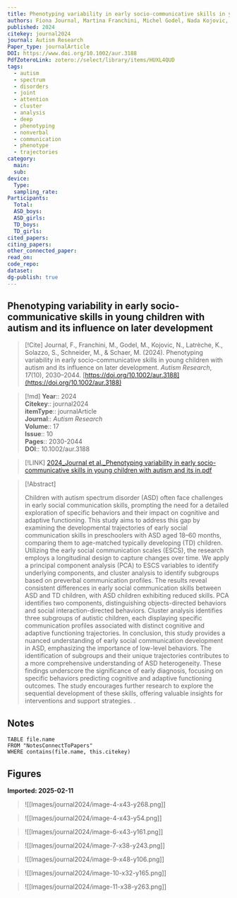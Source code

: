 ```yaml
---
title: Phenotyping variability in early socio-communicative skills in young children with autism and its influence on later development
authors: Fiona Journal, Martina Franchini, Michel Godel, Nada Kojovic, Kenza Latrèche, Stefania Solazzo, Maude Schneider, Marie Schaer
published: 2024
citekey: journal2024
journal: Autism Research
Paper_type: journalArticle
DOI: https://www.doi.org/10.1002/aur.3188
PdfZoteroLink: zotero://select/library/items/HUXL4QUD
tags:
  - autism
  - spectrum
  - disorders
  - joint
  - attention
  - cluster
  - analysis
  - deep
  - phenotyping
  - nonverbal
  - communication
  - phenotype
  - trajectories
category:
  main: 
  sub: 
device:
  Type: 
  sampling_rate: 
Participants:
  Total: 
  ASD_boys: 
  ASD_girls: 
  TD_boys: 
  TD_girls: 
cited_papers: 
citing_papers: 
other_connected_paper: 
read_on: 
code_repo: 
dataset: 
dg-publish: true
---
```


## Phenotyping variability in early socio-communicative skills in young children with autism and its influence on later development

> [!Cite]
> Journal, F., Franchini, M., Godel, M., Kojovic, N., Latrèche, K., Solazzo, S., Schneider, M., & Schaer, M. (2024). Phenotyping variability in early socio-communicative skills in young children with autism and its influence on later development. _Autism Research_, _17_(10), 2030–2044. [https://doi.org/10.1002/aur.3188](https://doi.org/10.1002/aur.3188)


>[!md]
> **Year**:: 2024   
> **Citekey**:: journal2024  
> **itemType**:: journalArticle  
> **Journal**:: *Autism Research*  
> **Volume**:: 17  
> **Issue**:: 10   
> **Pages**:: 2030-2044  
> **DOI**:: 10.1002/aur.3188    

> [!LINK] 
> [2024_Journal et al._Phenotyping variability in early socio-communicative skills in young children with autism and its in.pdf](zotero://select/library/items/RLXT8243)

> [!Abstract]
>
> Children with autism spectrum disorder (ASD) often face challenges in early social communication skills, prompting the need for a detailed exploration of specific behaviors and their impact on cognitive and adaptive functioning. This study aims to address this gap by examining the developmental trajectories of early social communication skills in preschoolers with ASD aged 18–60 months, comparing them to age-matched typically developing (TD) children. Utilizing the early social communication scales (ESCS), the research employs a longitudinal design to capture changes over time. We apply a principal component analysis (PCA) to ESCS variables to identify underlying components, and cluster analysis to identify subgroups based on preverbal communication profiles. The results reveal consistent differences in early social communication skills between ASD and TD children, with ASD children exhibiting reduced skills. PCA identifies two components, distinguishing objects-directed behaviors and social interaction-directed behaviors. Cluster analysis identifies three subgroups of autistic children, each displaying specific communication profiles associated with distinct cognitive and adaptive functioning trajectories. In conclusion, this study provides a nuanced understanding of early social communication development in ASD, emphasizing the importance of low-level behaviors. The identification of subgroups and their unique trajectories contributes to a more comprehensive understanding of ASD heterogeneity. These findings underscore the significance of early diagnosis, focusing on specific behaviors predicting cognitive and adaptive functioning outcomes. The study encourages further research to explore the sequential development of these skills, offering valuable insights for interventions and support strategies.
>.
> 


## Notes

```dataview 
TABLE file.name 
FROM "NotesConnectToPapers" 
WHERE contains(file.name, this.citekey)
```


## Figures

**Imported: 2025-02-11**

> ![[Images/journal2024/image-4-x43-y268.png]]

> ![[Images/journal2024/image-4-x43-y54.png]]

> ![[Images/journal2024/image-6-x43-y161.png]]

> ![[Images/journal2024/image-7-x38-y243.png]]

> ![[Images/journal2024/image-9-x48-y106.png]]

> ![[Images/journal2024/image-10-x32-y165.png]]

> ![[Images/journal2024/image-11-x38-y263.png]]